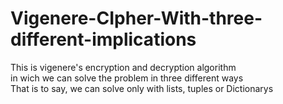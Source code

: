 # Vigenere-CIpher-With-three-different-implications
This is vigenere's encryption and decryption algorithm\
in wich we can solve the problem in three different ways\
That is to say, we can solve only with lists, tuples or Dictionarys
